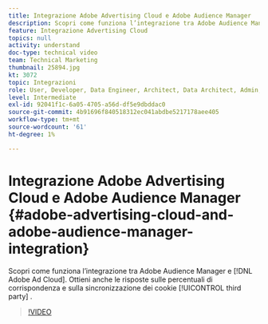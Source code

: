 ```yaml
---
title: Integrazione Adobe Advertising Cloud e Adobe Audience Manager
description: Scopri come funziona l’integrazione tra Adobe Audience Manager e Adobe Ad Cloud. Ottieni anche risposte sulle percentuali di corrispondenza e sulla sincronizzazione dei cookie di terze parti.
feature: Integrazione Advertising Cloud
topics: null
activity: understand
doc-type: technical video
team: Technical Marketing
thumbnail: 25894.jpg
kt: 3072
topic: Integrazioni
role: User, Developer, Data Engineer, Architect, Data Architect, Admin, Leader
level: Intermediate
exl-id: 92041f1c-6a05-4705-a56d-df5e9dbddac0
source-git-commit: 4b91696f840518312ec041abdbe5217178aee405
workflow-type: tm+mt
source-wordcount: '61'
ht-degree: 1%

---
```


# Integrazione Adobe Advertising Cloud e Adobe Audience Manager {#adobe-advertising-cloud-and-adobe-audience-manager-integration}

Scopri come funziona l’integrazione tra Adobe Audience Manager e [!DNL Adobe Ad Cloud]. Ottieni anche le risposte sulle percentuali di corrispondenza e sulla sincronizzazione dei cookie [!UICONTROL third party] .

>[!VIDEO](https://video.tv.adobe.com/v/25894/?quality=12)
